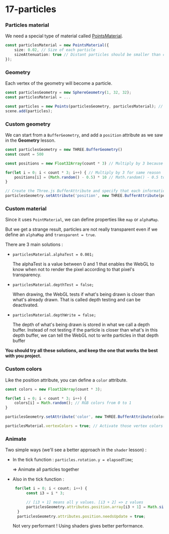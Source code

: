 # 17-particles

### Particles material

We need a special type of material called [PointsMaterial](https://threejs.org/docs/#api/en/materials/PointsMaterial).

```typescript
const particlesMaterial = new PointsMaterial({
    size: 0.02, // Size of each particle
    sizeAttenuation: true // Distant particles should be smaller than close ones
});
```

### Geometry

Each vertex of the geometry will become a particle.

```typescript
const particlesGeometry = new SphereGeometry(1, 32, 32);
const particlesMaterial = ...

const particles = new Points(particlesGeometry, particlesMaterial); // Use the Point class, not the Mesh
scene.add(particles);
```

### Custom geometry

We can start from a `BufferGeometry`, and add a `position` attribute as we saw in the **Geometry** lesson.

```typescript
const particlesGeometry = new THREE.BufferGeometry()
const count = 500

const positions = new Float32Array(count * 3) // Multiply by 3 because each position is composed of 3 values (x, y, z)

for(let i = 0; i < count * 3; i++) { // Multiply by 3 for same reason
    positions[i] = (Math.random() - 0.5) * 10 // Math.random() - 0.5 to have a random value between -0.5 and +0.5
}

// Create the Three.js BufferAttribute and specify that each information is composed of 3 values
particlesGeometry.setAttribute('position', new THREE.BufferAttribute(positions, 3))
```

### Custom material

Since it uses `PointMaterial`, we can define properties like `map` or `alphaMap`.

But we get a strange result, particles are not really transparent even if we define an `alphaMap` and `transparent = true`.

There are 3 main solutions :
- `particlesMaterial.alphaTest = 0.001;` 
  
    The alphaTest is a value between 0 and 1 that enables the WebGL to know when not to render the pixel according to that pixel's transparency.
- `particlesMaterial.depthTest = false;`
  
  When drawing, the WebGL tests if what's being drawn is closer than what's already drawn. That is called depth testing and can be deactivated.
  
- `particlesMaterial.depthWrite = false;`
  
  The depth of what's being drawn is stored in what we call a depth buffer. Instead of not testing if the particle is closer than what's in this depth buffer, we can tell the WebGL not to write particles in that depth buffer

**You should try all these solutions, and keep the one that works the best with you project.**

### Custom colors

Like the position attribute, you can define a `color` attribute.

```typescript
const colors = new Float32Array(count * 3);

for(let i = 0; i < count * 3; i++) {
    colors[i] = Math.random(); // RGB colors from 0 to 1
}

particlesGeometry.setAttribute('color', new THREE.BufferAttribute(colors, 3));

particlesMaterial.vertexColors = true; // Activate those vertex colors
```

### Animate

Two simple ways (we'll see a better approach in the `shader` lesson) :

- In the tick function : `particles.rotation.y = elapsedTime`;

  => Animate all particles together


- Also in the tick function :

  ```typescript
   for(let i = 0; i < count; i++) {
        const i3 = i * 3;

        // [i3 + 1] means all y values. [i3 + 2] => z values
        particlesGeometry.attributes.position.array[i3 + 1] = Math.sin(elapsedTime);
    }
    particlesGeometry.attributes.position.needsUpdate = true;
  ```
  Not very performant ! Using shaders gives better performance.
